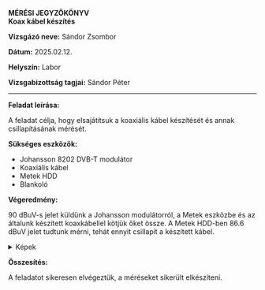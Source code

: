 **MÉRÉSI JEGYZŐKÖNYV**  
**Koax kábel készítés**  

**Vizsgázó neve:** Sándor Zsombor

**Dátum:** 2025.02.12.

**Helyszín:** Labor 

**Vizsgabizottság tagjai:** Sándor Péter  

---

**Feladat leírása:**

A feladat célja, hogy elsajátítsuk a koaxiális kábel készítését és annak csillapításának mérését.

**Sükséges eszközök:**

- Johansson 8202 DVB-T modulátor
- Koaxiális kábel
- Metek HDD
- Blankoló

**Végeredmény:**

90 dBuV-s jelet küldünk a Johansson modulátorról, a Metek eszközbe és az általunk készített koaxkábellel kötjük őket össze.
A Metek HDD-ben 86.6 dBuV jelet tudtunk mérni, tehát ennyit csillapít a készített kábel.

<details>
    <summary>Képek</summary>
    <img src="https://github.com/user-attachments/assets/c7614c05-cfff-437a-9d53-248a7e3b4098" width="640" height="360">
    <img src="https://github.com/user-attachments/assets/4e34f850-4b8d-48b4-be4b-621631f14392" width="640" height="360">
</details>

**Összesítés:**

A feladatot sikeresen elvégeztük, a méréseket sikerült elkészíteni.
